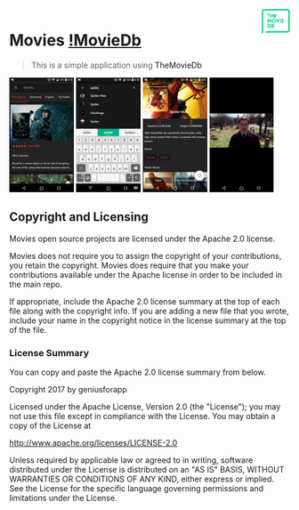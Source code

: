 <img src="/images/logo.svg" align="right" width="10%" />

# Movies [!MovieDb](https://www.themoviedb.org)
> This is a simple application using <a harf="https://www.themoviedb.org">TheMovieDb</a> 




<img src="/images/image1.png" width="23%"/></img>
<img src="/images/image2.png" width="23%"/></img>
<img src="/images/image3.png" width="23%"/></img>
<img src="/images/image4.png" width="23%"/></img>


Copyright and Licensing
-----------------------

Movies open source projects are licensed under the Apache 2.0 license.

Movies does not require you to assign the copyright of your contributions, you retain the copyright. Movies does require that you make your contributions available under the Apache license in order to be included in the main repo.

If appropriate, include the Apache 2.0 license summary at the top of each file along with the copyright info. If you are adding a new file that you wrote, include your name in the copyright notice in the license summary at the top of the file.

### License Summary

You can copy and paste the Apache 2.0 license summary from below.


Copyright 2017 by geniusforapp

Licensed under the Apache License, Version 2.0 (the "License");
you may not use this file except in compliance with the License.
You may obtain a copy of the License at

http://www.apache.org/licenses/LICENSE-2.0

Unless required by applicable law or agreed to in writing, software
distributed under the License is distributed on an "AS IS" BASIS,
WITHOUT WARRANTIES OR CONDITIONS OF ANY KIND, either express or implied.
See the License for the specific language governing permissions and
limitations under the License.

